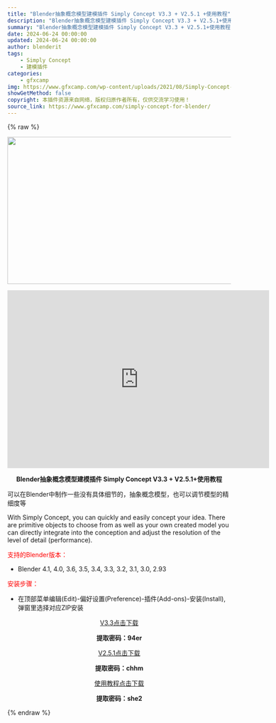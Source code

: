 ```yaml
---
title: "Blender抽象概念模型建模插件 Simply Concept V3.3 + V2.5.1 +使用教程"
description: "Blender抽象概念模型建模插件 Simply Concept V3.3 + V2.5.1+使用教程 可以在Blender中制作一些没有具体细节的，抽象概念模型，也可以调节模型的精细度等 With ..."
summary: "Blender抽象概念模型建模插件 Simply Concept V3.3 + V2.5.1+使用教程 可以在Blender中制作一些没有具体细节的，抽象概念模型，也可以调节模型的精细度等 With ..."
date: 2024-06-24 00:00:00
updated: 2024-06-24 00:00:00
author: blenderit
tags: 
    - Simply Concept
    - 建模插件
categories:
    - gfxcamp
img: https://www.gfxcamp.com/wp-content/uploads/2021/08/Simply-Concept-For-Blender.jpg
showGetMethod: false
copyright: 本插件资源来自网络，版权归原作者所有，仅供交流学习使用！
source_link: https://www.gfxcamp.com/simply-concept-for-blender/
---
```


{% raw %}
<div><p><img decoding="async" class="aligncenter size-full wp-image-97260" src="https://www.gfxcamp.com/wp-content/uploads/2021/08/Simply-Concept-For-Blender.jpg" data-src="https://www.gfxcamp.com/wp-content/uploads/2021/08/Simply-Concept-For-Blender.jpg" alt="" width="590" height="331" data-srcset="https://www.gfxcamp.com/wp-content/uploads/2021/08/Simply-Concept-For-Blender.jpg 590w, https://www.gfxcamp.com/wp-content/uploads/2021/08/Simply-Concept-For-Blender-150x84.jpg 150w" data-sizes="(max-width: 590px) 100vw, 590px"></p><p style="text-align: center;"><iframe loading="lazy" src="https://player.youku.com/embed/XNTE5NDA3Nzc3Mg==" width="590" height="400" frameborder="0" allowfullscreen="allowfullscreen"></iframe></p><p style="text-align: center;"><strong>Blender抽象概念模型建模插件 Simply Concept V3.3 + V2.5.1+使用教程</strong></p><p>可以在Blender中制作一些没有具体细节的，抽象概念模型，也可以调节模型的精细度等</p><p>With Simply Concept, you can quickly and easily concept your idea. There are primitive objects to choose from as well as your own created model you can directly integrate into the conception and adjust the resolution of the level of detail (performance).</p><p style="text-align: left;"><span style="color: #ff0000;">支持的Blender版本：</span></p><ul>
<li style="text-align: left;">Blender 4.1, 4.0, 3.6, 3.5, 3.4, 3.3, 3.2, 3.1, 3.0, 2.93</li>
</ul><p style="text-align: left;"><span style="color: #ff0000;">安装步骤：</span></p><ul>
<li>在顶部菜单编辑(Edit)-偏好设置(Preference)-插件(Add-ons)-安装(Install),弹窗里选择对应ZIP安装</li>
</ul><p style="text-align: center;"><a class="maxbutton-3 maxbutton maxbutton-baidu" target="_blank" rel="noopener" href="https://pan.baidu.com/s/140FzozxS-YwViXI5jKkPHQ?pwd=94er"><span class="mb-text">V3.3点击下载</span></a></p><p style="text-align: center;"><strong>提取密码：94er</strong></p><p style="text-align: center;"><a class="maxbutton-3 maxbutton maxbutton-baidu" target="_blank" rel="noopener" href="https://pan.baidu.com/s/1xwpy1QxXn0HBhC0sYnUSNA?pwd=chhm"><span class="mb-text">V2.5.1点击下载</span></a></p><p style="text-align: center;"><strong>提取密码：chhm</strong></p><p style="text-align: center;"><a class="maxbutton-3 maxbutton maxbutton-baidu" target="_blank" rel="noopener" href="https://pan.baidu.com/s/1OWrlOiqhaAk-NRRu2YuNgw"><span class="mb-text">使用教程点击下载</span></a></p><p style="text-align: center;"><strong>提取密码：she2</strong></p></div>
<div style="display: none">gfxcamp</div>
{% endraw %}